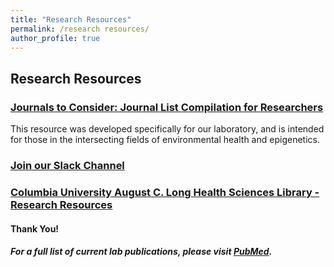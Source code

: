 ```yaml
---
title: "Research Resources"
permalink: /research resources/
author_profile: true
---
```


## Research Resources

### <b>[Journals to Consider: Journal List Compilation for Researchers](https://docs.google.com/spreadsheets/d/1UA_l6uHbN4RS9YIyJHJJPBzYQdQ-FmBYxxZahkbL9tM/edit?usp=sharing)</b> <br>
This resource was developed specifically for our laboratory, and is intended for those in the intersecting fields of environmental health and epigenetics.

### <b>[Join our Slack Channel](https://join.slack.com/t/baccarellilab/signup)</b> <br>

### <b>[Columbia University August C. Long Health Sciences Library - Research Resources](https://library.cumc.columbia.edu/computing-study-tools)</b> <br>

#### Thank You!

##### For a full list of current lab publications, please visit [PubMed](https://www.ncbi.nlm.nih.gov/pubmed/?term=baccarelli+a+%5Bauthor%5D+OR+baccarelli+aa+%5Bauthor%5D+NOT+baccarelli+AM).
